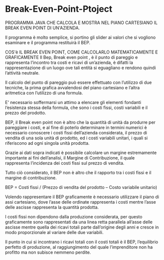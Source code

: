 # Break-Even-Point-Ptoject
PROGRAMMA JAVA CHE CALCOLA E MOSTRA NEL PIANO CARTESIANO IL BREAK EVEN POINT DI UN'AZIENDA.

Il programma è molto semplice, si portino gli slider ai valori che si vogliono esaminare e il programma restituirà il BEP.

COS'è IL BREAK EVEN POINT, COME CALCOLARLO MATEMATICAMENTE E GRAFICAMENTE
Il Bep, Break even point , è il punto di pareggio e rappresenta l’incontro tra costi e ricavi di un’azienda, è difatti la rappresentazione di un luogo ove tali entità si eguagliano e rendono quindi l’attività neutrale.

Il calcolo del punto di pareggio può essere effettuato con l’utilizzo di due tecniche, la prima grafica avvalendosi del piano cartesiano e l’altra aritmetica con l’utilizzo di una formula.

E' necessario soffermarsi un attimo a elencare gli elementi fondanti l’esistenza stessa della formula, che sono i costi fissi, costi variabili e il prezzo del prodotto.

BEP, il Break even point non è altro che la quantità di unità da produrre per pareggiare i costi, e al fine di poterlo determinare in termini numerici è necessario conoscere i costi fissi dell’azienda considerata, il prezzo di vendita di una sola unità di prodotto, ed i costi variabili unitari, i quali si riferiscono ad ogni singola unità prodotta.

Grazie ai dati sopra indicati è possibile calcolare un margine estremamente importante ai fini dell’analisi, il Margine di Contribuzione, il quale rappresenta l’incidenza dei costi fissi sul prezzo di vendita.

Tutto ciò considerato, il BEP non è altro che il rapporto tra i costi fissi e il margine di contribuzione.

BEP = Costi fissi / (Prezzo di vendita del prodotto – Costo variabile unitario)

Volendo rappresentare il BEP graficamente è necessario utilizzare il piano di assi cartesiano, dove l’asse delle ordinate rappresenta i costi mentre l’asse delle ascisse rappresenta la quantità prodotta.

I costi fissi non dipendono dalla produzione considerata, per questo graficamente sono rappresentati da una linea retta parallela all’asse delle ascisse mentre quella dei ricavi totali parte dall’origine degli anni e cresce in modo proporzionale al variare delle due variabili.

Il punto in cui si incontrano i ricavi totali con il costi totali è il BEP, l’equilibrio perfetto di produzione, al raggiungimento del quale l’imprenditore non ha profitto ma non subisce nemmeno perdite.
